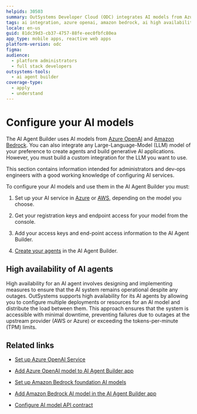 ```yaml
---
helpids: 30503
summary: OutSystems Developer Cloud (ODC) integrates AI models from Azure OpenAI and Amazon Bedrock to enhance AI Agent Builder capabilities.
tags: ai integration, azure openai, amazon bedrock, ai high availability, large-language-model integration
locale: en-us
guid: 81dc39d3-cb37-4757-88fe-eec0fbfc80ea
app_type: mobile apps, reactive web apps
platform-version: odc
figma:
audience:
  - platform administrators
  - full stack developers
outsystems-tools:
  - ai agent builder
coverage-type:
  - apply
  - understand
---
```


# Configure your AI models

The AI Agent Builder uses AI models from [Azure OpenAI](https://azure.microsoft.com/en-in/products/ai-services/openai-service) and [Amazon Bedrock](https://aws.amazon.com/bedrock/). You can also integrate any Large-Language-Model (LLM) model of your preference to create agents and build generative AI applications. However, you must build a custom integration for the LLM you want to use.

This section contains information intended for administrators and dev-ops engineers with a good working knowledge of configuring AI services.

To configure your AI models and use them in the AI Agent Builder you must: 

1. Set up your AI service in [Azure](configure-aws-model.md) or [AWS](configure-aws-model.md), depending on the model you choose.

1. Get your registration keys and endpoint access for your model from the console.

1. Add your access keys and end-point access information to the AI Agent Builder.

1. [Create your agents](../create-agent.md) in the AI Agent Builder. 

## High availability of AI agents

High availability for an AI agent involves designing and implementing measures to ensure that the AI system remains operational despite any outages. OutSystems supports high availability for its AI agents by allowing you to configure multiple deployments or resources for an AI model and distribute the load between them. This approach ensures that the  system is accessible with minimal downtime, preventing failures due to outages at the upstream provider (AWS or Azure) or exceeding the tokens-per-minute (TPM)  limits.

## Related links

* [Set up Azure OpenAI Service](configure-azure-model.md)

* [Add Azure OpenAI model to AI Agent Builder app](add-azure-model-to-aibuilder.md)

* [Set up Amazon Bedrock foundation AI models](configure-aws-model.md)

* [Add Amazon Bedrock AI model in the AI Agent Builder app](add-aws-model-to-aibuilder.md)

* [Configure AI model API contract](aiab-custom-model-api-contract.md)

